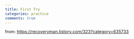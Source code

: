 ```yaml
---
title: First Try
categories: practice
comments: true
---
```


from: https://recoveryman.tistory.com/323?category=635733
